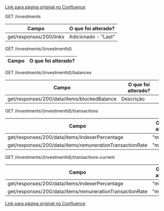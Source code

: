 [Link para página original no Confluence](https://openfinancebrasil.atlassian.net/wiki/spaces/OF/pages/154730665)

GET /investments

| **Campo** | **O que foi alterado?** |
| --- | --- |
| get/responses/200/links | Adicionado - “Last” |

 GET /investments/{investmentId}

| **Campo** | **O que foi alterado?** |
| --- | --- |

 GET /investments/{investmentId}/balances

| **Campo** | **O que foi alterado?** |
| --- | --- |
| get/responses/200/data/items/blockedBalance | Descrição |

 GET /investments/{investmentId}/transactions

| **Campo** | **O que foi alterado?** |
| --- | --- |
| get/responses/200/data/items/indexerPercentage | "minLength" |
| get/responses/200/data/items/remunerationTransactionRate | "minLength" |

 GET /investments/{investmentId}/transactions-current

| **Campo** | **O que foi alterado?** |
| --- | --- |
| get/responses/200/data/items/indexerPercentage | "minLength" |
| get/responses/200/data/items/remunerationTransactionRate | "minLength" |

[Link para página original no Confluence](https://openfinancebrasil.atlassian.net/wiki/spaces/OF/pages/154730665)